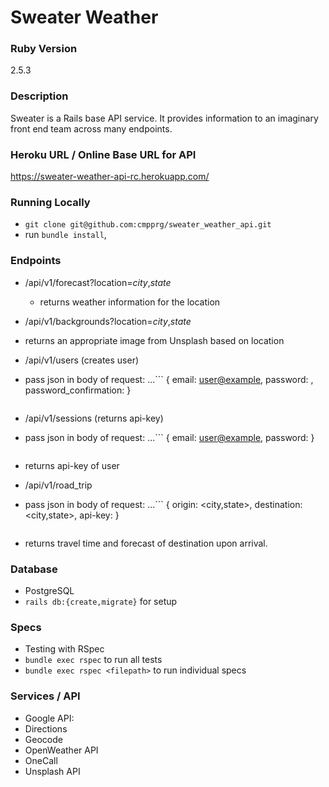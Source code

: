 # Sweater Weather
### Ruby Version
2.5.3

### Description
Sweater is a Rails base API service. It provides information to an imaginary front end team across many endpoints.

### Heroku URL / Online Base URL for API
https://sweater-weather-api-rc.herokuapp.com/

### Running Locally
- `git clone git@github.com:cmpprg/sweater_weather_api.git`
- run `bundle install`,

### Endpoints
- /api/v1/forecast?location=_city_,_state_
  - returns weather information for the location

- /api/v1/backgrounds?location=_city_,_state_
 - returns an appropriate image from Unsplash based on location

- /api/v1/users  (creates user)
 - pass json in body of request:
 ...```
    { email: <user@example>,
      password: <value>,
      password_confirmation: <value> }
    ```

- /api/v1/sessions (returns api-key)
 - pass json in body of request:
 ...```
    { email: <user@example>,
      password: <value> }
    ```
 - returns api-key of user

- /api/v1/road_trip
 - pass json in body of request:
 ...```
    { origin: <city,state>,
      destination: <city,state>,
      api-key: <valid api-key> }
    ```
 - returns travel time and forecast of destination upon arrival.

### Database
- PostgreSQL
- `rails db:{create,migrate}` for setup

### Specs
- Testing with RSpec
- `bundle exec rspec` to run all tests
- `bundle exec rspec <filepath>` to run individual specs

### Services / API
- Google API:
 - Directions
 - Geocode
- OpenWeather API
 - OneCall
- Unsplash API
